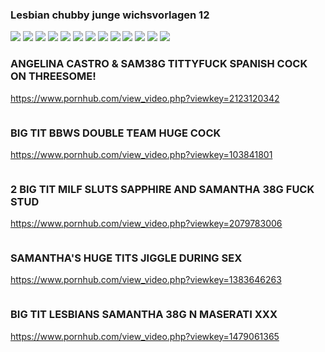 ### Lesbian chubby junge wichsvorlagen 12
![](http://x.imagefapusercontent.com/u/ilovemywife/4104456/1567240850/1.jpg)
![](http://x.imagefapusercontent.com/u/ilovemywife/4104456/1471531792/2.jpg)
![](http://x.imagefapusercontent.com/u/ilovemywife/4104456/117109551/3.jpg)
![](http://x.imagefapusercontent.com/u/ilovemywife/4104456/762706048/4.jpg)
![](http://x.imagefapusercontent.com/u/ilovemywife/4104456/660242732/5.jpg)
![](http://x.imagefapusercontent.com/u/ilovemywife/4104456/737208900/6.jpg)
![](http://x.imagefapusercontent.com/u/ilovemywife/4104456/921520933/7.jpg)
![](http://x.imagefapusercontent.com/u/ilovemywife/4104456/1706374195/8.jpg)
![](http://x.imagefapusercontent.com/u/ilovemywife/4104456/1633206752/9.jpg)
![](http://x.imagefapusercontent.com/u/ilovemywife/4104456/925617452/10.jpg)
![](http://x.imagefapusercontent.com/u/ilovemywife/4104456/1050327607/11.jpg)
![](http://x.imagefapusercontent.com/u/ilovemywife/4104456/805700476/12.jpg)
![](http://x.imagefapusercontent.com/u/ilovemywife/4104456/119185459/o10.jpg)
### ANGELINA CASTRO & SAM38G TITTYFUCK SPANISH COCK ON THREESOME!
https://www.pornhub.com/view_video.php?viewkey=2123120342
>![]()
### BIG TIT BBWS DOUBLE TEAM HUGE COCK
https://www.pornhub.com/view_video.php?viewkey=103841801
>![]()
### 2 BIG TIT MILF SLUTS SAPPHIRE AND SAMANTHA 38G FUCK STUD
https://www.pornhub.com/view_video.php?viewkey=2079783006
>![]()
### SAMANTHA'S HUGE TITS JIGGLE DURING SEX
https://www.pornhub.com/view_video.php?viewkey=1383646263
>![]()
### BIG TIT LESBIANS SAMANTHA 38G N MASERATI XXX
https://www.pornhub.com/view_video.php?viewkey=1479061365
>![]()

